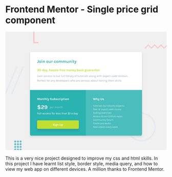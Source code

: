 # Frontend Mentor - Single price grid component

![Design preview for the Single price grid component coding challenge](./design/desktop-preview.jpg)

This is a very nice project designed to improve my css and html skills. 
In this project I have learnt list style, border style, media query, and how to view my web app on different devices.
A million thanks to Frontend Mentor.




 

